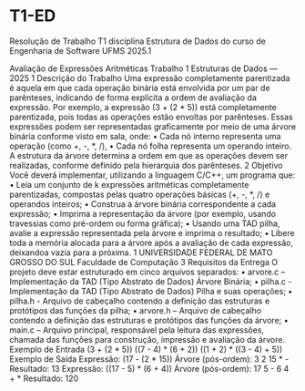 # T1-ED
Resolução de Trabalho T1 disciplina Estrutura de Dados do curso de Engenharia de Software UFMS 2025.1

Avaliação de Expressões Aritméticas
Trabalho 1
Estruturas de Dados — 2025
1 Descrição do Trabalho
Uma expressão completamente parentizada é aquela em que cada operação binária está envolvida por um par de parênteses, indicando de forma explícita a ordem de avaliação da expressão. Por exemplo, a expressão (3 + (2 * 5)) está completamente parentizada, pois todas as
operações estão envoltas por parênteses.
Essas expressões podem ser representadas graficamente por meio de uma árvore binária
conforme visto em sala, onde:
• Cada nó interno representa uma operação (como +, -, *, /),
• Cada nó folha representa um operando inteiro.
A estrutura da árvore determina a ordem em que as operações devem ser realizadas, conforme definido pela hierarquia dos parênteses.
2 Objetivo
Você deverá implementar, utilizando a linguagem C/C++, um programa que:
• Leia um conjunto de k expressões aritméticas completamente parentizadas, compostas
pelas quatro operações básicas (+, -, *, /) e operandos inteiros;
• Construa a árvore binária correspondente a cada expressão;
• Imprima a representação da árvore (por exemplo, usando travessias como pré-ordem ou
forma gráfica);
• Usando uma TAD pilha, avalie a expressão representada pela árvore e imprima o resultado;
• Libere toda a memória alocada para a árvore após a avaliação de cada expressão, deixandoa vazia para a próxima.
1
UNIVERSIDADE FEDERAL DE MATO GROSSO DO SUL
Faculdade de Computação
3 Requisitos da Entrega
O projeto deve estar estruturado em cinco arquivos separados:
• arvore.c – Implementação da TAD (Tipo Abstrato de Dados) Árvore Binária;
• pilha.c - Implementação da TAD (Tipo Abstrato de Dados) Pilha e suas operações;
• pilha.h - Arquivo de cabeçalho contendo a definição das estruturas e protótipos das funções da pilha;
• arvore.h – Arquivo de cabeçalho contendo a definição das estruturas e protótipos das
funções da árvore;
• main.c – Arquivo principal, responsável pela leitura das expressões, chamada das funções
para construção, impressão e avaliação da árvore.
Exemplo de Entrada
(3 + (2 * 5))
((7 - 4) * (6 + 2))
((1 + 2) * ((3 - 4) + 5))
Exemplo de Saída
Expressão: (17 - (2 * 15))
Árvore (pós-ordem): 3 2 15 * -
Resultado: 13
Expressão: ((17 - 5) * (6 + 4))
Árvore (pós-ordem): 17 5 - 6 4 + *
Resultado: 120

